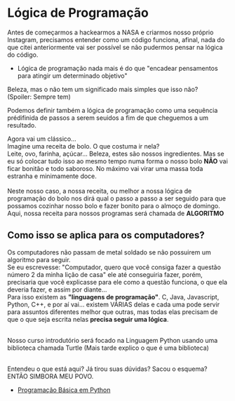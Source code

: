 # Lógica de Programação
Antes de começarmos a hackearmos a NASA e criarmos nosso próprio Instagram, precisamos entender como um código funciona, afinal, nada do que citei anteriormente vai ser possível se não pudermos pensar na lógica do código.
- Lógica de programação nada mais é do que "encadear pensamentos para atingir um determinado objetivo"

Beleza, mas o não tem um significado mais simples que isso não?<br>
(Spoiler: Sempre tem)

Podemos definir também a lógica de programação como uma sequência prédifinida de passos a serem seuidos a fim de que cheguemos a um resultado.<br>

Agora vai um clássico... <br>
Imagine uma receita de bolo. O que costuma ir nela?<br>
Leite, ovo, farinha, açúcar... Beleza, estes são nossos ingredientes. Mas se eu só colocar tudo isso ao mesmo tempo numa forma o nosso bolo <strong>NÃO</strong> vai ficar bonitão e todo saboroso. No máximo vai virar uma massa toda estranha e minimamente doce.<br>
<br> Neste nosso caso, a nossa receita, ou melhor a nossa lógica de programação do bolo nos dirá qual o passo a passo a ser seguido para que possamos cozinhar nosso bolo e fazer bonito para o almoço de domingo.
<br> Aqui, nossa receita para nossos programas será chamada de <strong> ALGORITMO </strong>

## Como isso se aplica para os computadores?
Os computadores não passam de metal soldado se não possuirem um algoritmo para seguir.<br>
Se eu escrevesse: "Computador, quero que você consiga fazer a questão número 2 da minha lição de casa" ele até conseguiria fazer, porém, precisaria que você explicasse para ele como a questão funciona, o que ela deveria fazer, e assim por diante...<br>
Para isso existem as <strong>"linguagens de programação"</strong>. C, Java, Javascript, Python, C++, e por aí vai... existem VÁRIAS delas e cada uma pode servir para assuntos diferentes melhor que outras, mas todas elas precisam de que o que seja escrita nelas <strong>precisa seguir uma lógica</strong>.

<br> Nosso curso introdutório será focado na Linguagem Python usando uma biblioteca chamada Turtle (Mais tarde explico o que é uma biblioteca)<br>

<br> Entendeu o que está aqui? Já tirou suas dúvidas? Sacou o esquema? ENTÃO SIMBORA MEU POVO.

- [Programação Básica em Python](../programacao_basica)

